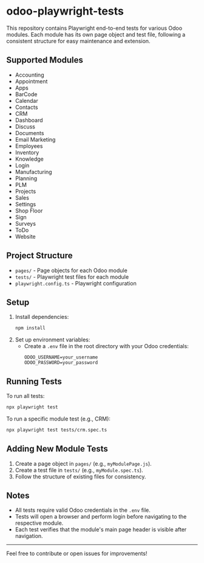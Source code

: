 # odoo-playwright-tests

This repository contains Playwright end-to-end tests for various Odoo modules. Each module has its own page object and test file, following a consistent structure for easy maintenance and extension.

## Supported Modules
- Accounting
- Appointment
- Apps
- BarCode
- Calendar
- Contacts
- CRM
- Dashboard
- Discuss
- Documents
- Email Marketing
- Employees
- Inventory
- Knowledge
- Login
- Manufacturing
- Planning
- PLM
- Projects
- Sales
- Settings
- Shop Floor
- Sign
- Surveys
- ToDo
- Website

## Project Structure
- `pages/` - Page objects for each Odoo module
- `tests/` - Playwright test files for each module
- `playwright.config.ts` - Playwright configuration

## Setup
1. Install dependencies:
   ```bash
   npm install
   ```
2. Set up environment variables:
   - Create a `.env` file in the root directory with your Odoo credentials:
     ```env
     ODOO_USERNAME=your_username
     ODOO_PASSWORD=your_password
     ```

## Running Tests
To run all tests:
```bash
npx playwright test
```

To run a specific module test (e.g., CRM):
```bash
npx playwright test tests/crm.spec.ts
```

## Adding New Module Tests
1. Create a page object in `pages/` (e.g., `myModulePage.js`).
2. Create a test file in `tests/` (e.g., `myModule.spec.ts`).
3. Follow the structure of existing files for consistency.

## Notes
- All tests require valid Odoo credentials in the `.env` file.
- Tests will open a browser and perform login before navigating to the respective module.
- Each test verifies that the module's main page header is visible after navigation.

---
Feel free to contribute or open issues for improvements!
